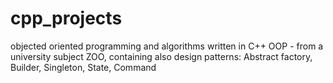 # cpp_projects
objected oriented programming and algorithms written in C++
OOP - from a university subject ZOO, containing also design patterns: Abstract factory, Builder, Singleton, State, Command
